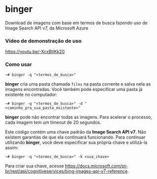# binger
Download de imagens com base em termos de busca fazendo uso de Image Search API v7, da Microsoft Azure

### Vídeo de demonstração de uso

https://youtu.be/-XcxBtlKk20

### Como usar

```
~# binger -q "<termos_de_busca>"
```

__binger__ cria uma pasta chamada `files` na pasta corrente e salva nela as imagens encontradas.
Você também pode especificar uma pasta já existente no computador:

```
~# binger -q "<termos_de_busca>" -d "<caminho_pra_sua_pasta_existente>"
```

__binger__ pode não encontrar todas as imagens. Para acelerar o processo, cada imagem tem um timeout de 20 segundos.

Este código contém uma chave padrão da __Image Search API v7__. Não existem garantias de que ela continuará
funcionando.
Para continuar utilizando __binger__, você deve especificar sua própria chave e utilizá-la assim:

```
~# binger -q "<termos_de_busca>" -k <sua_chave>
```

Para criar sua chave, acesse 
https://docs.microsoft.com/pt-br/rest/api/cognitiveservices/bing-images-api-v7-reference.